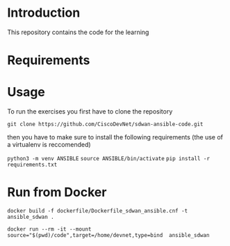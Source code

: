 # Introduction

This repository contains the code for the learning 


# Requirements


# Usage

To run the exercises you first have to clone the repository

`git clone https://github.com/CiscoDevNet/sdwan-ansible-code.git` 

then you have to make sure to install the following requirements (the use of a virtualenv is reccomended)

`python3 -m venv ANSIBLE`
`source ANSIBLE/bin/activate`
`pip install -r requirements.txt`   


# Run from Docker



`docker build -f dockerfile/Dockerfile_sdwan_ansible.cnf -t ansible_sdwan .`

`docker run --rm -it --mount source="$(pwd)/code",target=/home/devnet,type=bind  ansible_sdwan`


